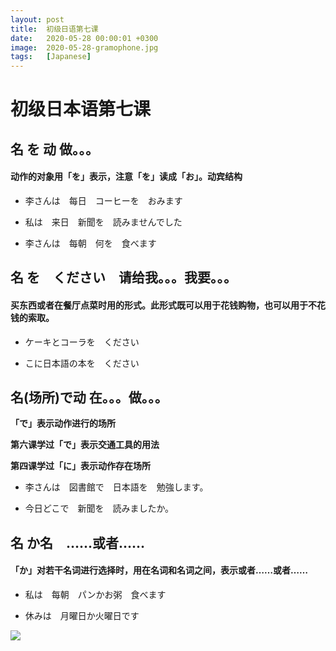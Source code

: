 ```yaml
---
layout: post
title:  初级日语第七课
date:   2020-05-28 00:00:01 +0300
image:  2020-05-28-gramophone.jpg
tags:   [Japanese]
---
```


# 初级日本语第七课

## 名 を 动   做。。。

#### 动作的对象用「を」表示，注意「を」读成「お」。动宾结构

* 李さんは　每日　コーヒーを　おみます

* 私は　来日　新聞を　読みませんでした

* 李さんは　每朝　何を　食べます

## 名 を　ください　请给我。。。我要。。。

#### 买东西或者在餐厅点菜时用的形式。此形式既可以用于花钱购物，也可以用于不花钱的索取。

* ケーキとコーラを　ください

* こに日本語の本を　ください

## 名(场所)で动   在。。。做。。。

**「で」表示动作进行的场所**

**第六课学过「で」表示交通工具的用法**

**第四课学过「に」表示动作存在场所**

* 李さんは　図書館で　日本語を　勉強します。

* 今日どこで　新聞を　読みましたか。

## 名 か名　……或者……

#### 「か」对若干名词进行选择时，用在名词和名词之间，表示或者……或者……

* 私は　每朝　パンかお粥　食べます

* 休みは　月曜日か火曜日です

![]({{site.baseurl}}/img/2020-05-28-forest.jpg)